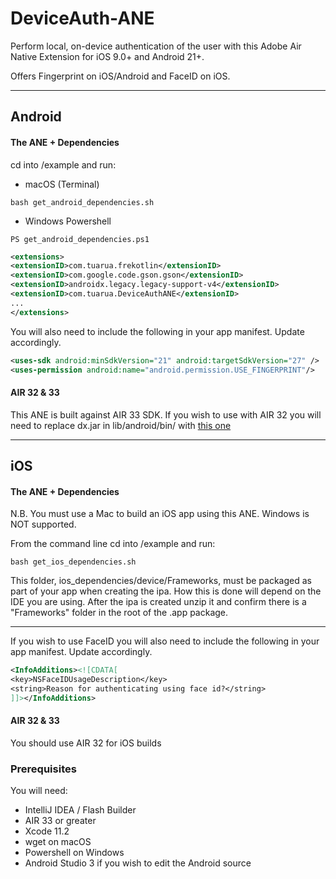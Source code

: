 # DeviceAuth-ANE

Perform local, on-device authentication of the user with this Adobe Air Native Extension for iOS 9.0+ and Android 21+.   

Offers Fingerprint on iOS/Android and FaceID on iOS.

-------------

## Android

#### The ANE + Dependencies

cd into /example and run:
- macOS (Terminal)
```shell
bash get_android_dependencies.sh
```
- Windows Powershell
```shell
PS get_android_dependencies.ps1
```

```xml
<extensions>
<extensionID>com.tuarua.frekotlin</extensionID>
<extensionID>com.google.code.gson.gson</extensionID>
<extensionID>androidx.legacy.legacy-support-v4</extensionID>
<extensionID>com.tuarua.DeviceAuthANE</extensionID>
...
</extensions>
```

You will also need to include the following in your app manifest. Update accordingly.

```xml
<uses-sdk android:minSdkVersion="21" android:targetSdkVersion="27" />
<uses-permission android:name="android.permission.USE_FINGERPRINT"/>
```

#### AIR 32 & 33
This ANE is built against AIR 33 SDK. If you wish to use with AIR 32 you will need to replace dx.jar in lib/android/bin/ with [this one](https://github.com/tuarua/Android-ANE-Dependencies/blob/master/AIR32_patch/lib/android/bin/dx.jar?raw=true)

-------------

## iOS

#### The ANE + Dependencies

N.B. You must use a Mac to build an iOS app using this ANE. Windows is NOT supported.

From the command line cd into /example and run:

```shell
bash get_ios_dependencies.sh
```

This folder, ios_dependencies/device/Frameworks, must be packaged as part of your app when creating the ipa. How this is done will depend on the IDE you are using.
After the ipa is created unzip it and confirm there is a "Frameworks" folder in the root of the .app package.   

-------------

If you wish to use FaceID you will also need to include the following in your app manifest. Update accordingly.
```xml
<InfoAdditions><![CDATA[            
<key>NSFaceIDUsageDescription</key>
<string>Reason for authenticating using face id?</string>
]]></InfoAdditions>
```

#### AIR 32 & 33
You should use AIR 32 for iOS builds

### Prerequisites

You will need:

- IntelliJ IDEA / Flash Builder
- AIR 33 or greater
- Xcode 11.2
- wget on macOS
- Powershell on Windows
- Android Studio 3 if you wish to edit the Android source
